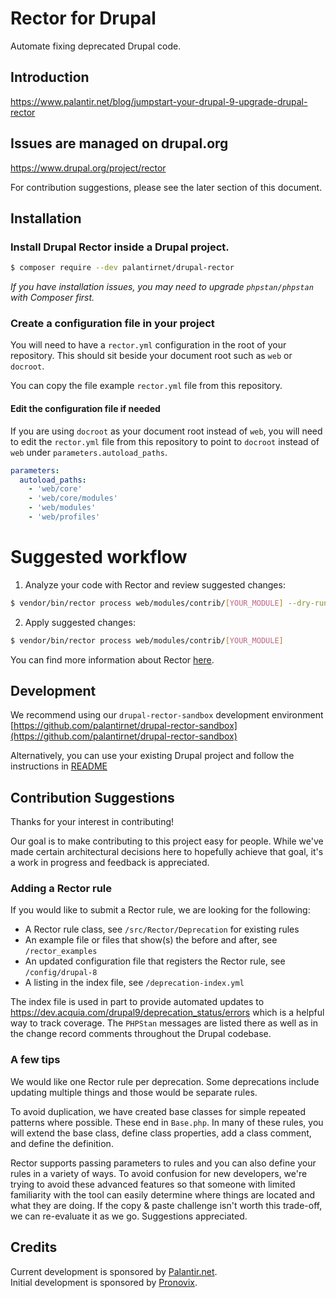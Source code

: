 # Rector for Drupal

Automate fixing deprecated Drupal code.

## Introduction

https://www.palantir.net/blog/jumpstart-your-drupal-9-upgrade-drupal-rector

## Issues are managed on drupal.org

https://www.drupal.org/project/rector

For contribution suggestions, please see the later section of this document.

## Installation

### Install Drupal Rector inside a Drupal project.

```bash
$ composer require --dev palantirnet/drupal-rector
```

_If you have installation issues, you may need to upgrade `phpstan/phpstan` with Composer first._

### Create a configuration file in your project

You will need to have a `rector.yml` configuration in the root of your repository. This should sit beside your document root such as `web` or `docroot`.

You can copy the file example `rector.yml` file from this repository.

#### Edit the configuration file if needed

If you are using `docroot` as your document root instead of `web`, you will need to edit the `rector.yml` file from this repository to point to `docroot` instead of `web` under `parameters.autoload_paths`.

```yml
parameters:
  autoload_paths:
    - 'web/core'
    - 'web/core/modules'
    - 'web/modules'
    - 'web/profiles'
```

# Suggested workflow

1. Analyze your code with Rector and review suggested changes:

```sh
$ vendor/bin/rector process web/modules/contrib/[YOUR_MODULE] --dry-run
```

2. Apply suggested changes:

```sh
$ vendor/bin/rector process web/modules/contrib/[YOUR_MODULE]
```

You can find more information about Rector [here](https://github.com/rectorphp/rector).

## Development

We recommend using our `drupal-rector-sandbox` development environment [https://github.com/palantirnet/drupal-rector-sandbox](https://github.com/palantirnet/drupal-rector-sandbox)

Alternatively, you can use your existing Drupal project and follow the instructions in [README](https://github.com/palantirnet/drupal-rector-sandbox/blob/master/README.md#developing-with-drupal-rector)

## Contribution Suggestions

Thanks for your interest in contributing!

Our goal is to make contributing to this project easy for people. While we've made certain architectural decisions here to hopefully achieve that goal, it's a work in progress and feedback is appreciated.

### Adding a Rector rule

If you would like to submit a Rector rule, we are looking for the following:

- A Rector rule class, see `/src/Rector/Deprecation` for existing rules
- An example file or files that show(s) the before and after, see `/rector_examples`
- An updated configuration file that registers the Rector rule, see `/config/drupal-8`
- A listing in the index file, see `/deprecation-index.yml`

The index file is used in part to provide automated updates to https://dev.acquia.com/drupal9/deprecation_status/errors which is a helpful way to track coverage. The `PHPStan` messages are listed there as well as in the change record comments throughout the Drupal codebase.

### A few tips

We would like one Rector rule per deprecation. Some deprecations include updating multiple things and those would be separate rules.

To avoid duplication, we have created base classes for simple repeated patterns where possible. These end in `Base.php`. In many of these rules, you will extend the base class, define class properties, add a class comment, and define the definition.

Rector supports passing parameters to rules and you can also define your rules in a variety of ways. To avoid confusion for new developers, we're trying to avoid these advanced features so that someone with limited familiarity with the tool can easily determine where things are located and what they are doing. If the copy & paste challenge isn't worth this trade-off, we can re-evaluate it as we go. Suggestions appreciated.

## Credits

Current development is sponsored by [Palantir.net](https://www.palantir.net).<br/>
Initial development is sponsored by [Pronovix](https://pronovix.com).
